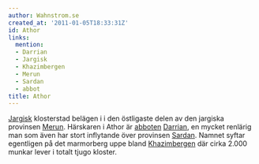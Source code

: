 ```yaml
---
author: Wahnstrom.se
created_at: '2011-01-05T18:33:31Z'
id: Athor
links:
  mention:
  - Darrian
  - Jargisk
  - Khazimbergen
  - Merun
  - Sardan
  - abbot
title: Athor
---
```


[Jargisk] klosterstad belägen i i den östligaste delen av den jargiska provinsen [Merun]. Härskaren
i Athor är [abboten][] [Darrian], en mycket renlärig man som även har stort inflytande över
provinsen [Sardan]. Namnet syftar egentligen på det marmorberg uppe bland [Khazimbergen] där cirka
2.000 munkar lever i totalt tjugo kloster.

  [Jargisk]: Jargisk
  [Merun]: Merun
  [abboten]: abbot
  [Darrian]: Darrian
  [Sardan]: Sardan
  [Khazimbergen]: Khazimbergen